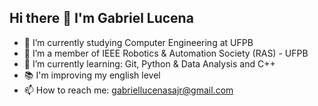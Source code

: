 ## Hi there 👋 I'm Gabriel Lucena

- 🔭 I’m currently studying Computer Engineering at UFPB
- 🤖 I’m a member of IEEE Robotics & Automation Society (RAS) - UFPB
- 🌱 I’m currently learning: Git, Python & Data Analysis and C++
- 📚 I'm improving my english level
- 📫 How to reach me: gabriellucenasajr@gmail.com
